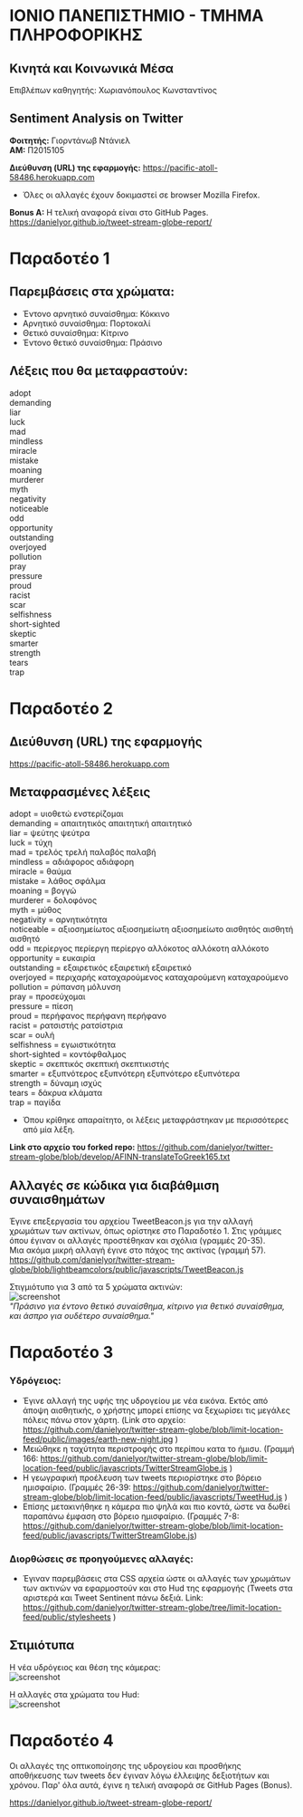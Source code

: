 # ΙΟΝΙΟ ΠΑΝΕΠΙΣΤΗΜΙΟ - ΤΜΗΜΑ ΠΛΗΡΟΦΟΡΙΚΗΣ  

## Κινητά και Κοινωνικά Μέσα  
Επιβλέπων καθηγητής: Χωριανόπουλος Κωνσταντίνος

## Sentiment Analysis on Twitter  
__Φοιτητής:__ Γιορντάνωβ Ντάνιελ  
__ΑΜ:__ Π2015105

**Διεύθυνση (URL) της εφαρμογής:** https://pacific-atoll-58486.herokuapp.com  
- Όλες οι αλλαγές έχουν δοκιμαστεί σε browser Mozilla Firefox.  

**Bonus A:** Η τελική αναφορά είναι στο GitHub Pages. https://danielyor.github.io/tweet-stream-globe-report/

# Παραδοτέο 1  
## Παρεμβάσεις στα χρώματα:

- Έντονο αρνητικό συναίσθημα: Κόκκινο  
- Αρνητικό συναίσθημα: Πορτοκαλί  
- Θετικό συναίσθημα: Κίτρινο  
- Έντονο θετικό συναίσθημα: Πράσινο

## Λέξεις που θα μεταφραστούν:  
adopt  
demanding  
liar  
luck  
mad  
mindless  
miracle  
mistake  
moaning  
murderer  
myth  
negativity  
noticeable  
odd  
opportunity  
outstanding  
overjoyed  
pollution  
pray  
pressure  
proud  
racist  
scar  
selfishness  
short-sighted  
skeptic  
smarter  
strength  
tears  
trap  

# Παραδοτέο 2
## Διεύθυνση (URL) της εφαρμογής  
https://pacific-atoll-58486.herokuapp.com  
## Μεταφρασμένες λέξεις  
adopt = υιοθετώ ενστερίζομαι  
demanding = απαιτητικός απαιτητική απαιτητικό  
liar = ψεύτης ψεύτρα  
luck = τύχη  
mad = τρελός τρελή παλαβός παλαβή  
mindless = αδιάφορος αδιάφορη  
miracle = θαύμα  
mistake = λάθος σφάλμα  
moaning = βογγώ  
murderer = δολοφόνος  
myth = μύθος  
negativity = αρνητικότητα  
noticeable = αξιοσημείωτος αξιοσημείωτη αξιοσημείωτο αισθητός αισθητή αισθητό  
odd = περίεργος περίεργη περίεργο αλλόκοτος αλλόκοτη αλλόκοτο  
opportunity = ευκαιρία  
outstanding = εξαιρετικός εξαιρετική εξαιρετικό  
overjoyed = περιχαρής καταχαρούμενος καταχαρούμενη καταχαρούμενο  
pollution = ρύπανση μόλυνση  
pray = προσεύχομαι  
pressure = πίεση  
proud = περήφανος περήφανη περήφανο  
racist = ρατσιστής ρατσίστρια  
scar = ουλή  
selfishness = εγωιστικότητα  
short-sighted = κοντόφθαλμος  
skeptic = σκεπτικός σκεπτική σκεπτικιστής  
smarter = εξυπνότερος εξυπνότερη εξυπνότερο εξυπνότερα  
strength = δύναμη ισχύς  
tears = δάκρυα κλάματα  
trap = παγίδα  

* Όπου κρίθηκε απαραίτητο, οι λέξεις μεταφράστηκαν με περισσότερες από μία λέξη.  
  
**Link στο αρχείο του forked repo:**   https://github.com/danielyor/twitter-stream-globe/blob/develop/AFINN-translateToGreek165.txt  
## Αλλαγές σε κώδικα για διαβάθμιση συναισθημάτων  
Έγινε επεξεργασία του αρχείου TweetBeacon.js για την αλλαγή χρωμάτων των ακτίνων, όπως ορίστηκε στο Παραδοτέο 1. Στις γράμμες όπου έγιναν οι αλλαγές προστέθηκαν και σχόλια (γραμμές 20-35).  
Μια ακόμα μικρή αλλαγή έγινε στο πάχος της ακτίνας (γραμμή 57).  
https://github.com/danielyor/twitter-stream-globe/blob/lightbeamcolors/public/javascripts/TweetBeacon.js  

Στιγμιότυπο για 3 από τα 5 χρώματα ακτινών:  
![screenshot](lightbeamdemo.png)  
*"Πράσινο για έντονο θετικό συναίσθημα, κίτρινο για θετικό συναίσθημα, και άσπρο για ουδέτερο συναίσθημα."*

# Παραδοτέο 3  

### Υδρόγειος:  
- Έγινε αλλαγή της υφής της υδρογείου με νέα εικόνα. Εκτός από άποψη αισθητικής, ο χρήστης μπορεί επίσης να ξεχωρίσει τις μεγάλες πόλεις πάνω στον χάρτη. (Link στο αρχείο: https://github.com/danielyor/twitter-stream-globe/blob/limit-location-feed/public/images/earth-new-night.jpg )  
- Μειώθηκε η ταχύτητα περιστροφής στο περίπου κατα το ήμισυ. (Γραμμή 166: https://github.com/danielyor/twitter-stream-globe/blob/limit-location-feed/public/javascripts/TwitterStreamGlobe.js )  
- Η γεωγραφική προέλευση των tweets περιορίστηκε στο βόρειο ημισφαίριο. (Γραμμές 26-39: https://github.com/danielyor/twitter-stream-globe/blob/limit-location-feed/public/javascripts/TweetHud.js )
- Επίσης μετακινήθηκε η κάμερα πιο ψηλά και πιο κοντά, ώστε να δωθεί παραπάνω έμφαση στο βόρειο ημισφαίριο. (Γραμμές 7-8: https://github.com/danielyor/twitter-stream-globe/blob/limit-location-feed/public/javascripts/TwitterStreamGlobe.js)

### Διορθώσεις σε προηγούμενες αλλαγές:
- Έγιναν παρεμβάσεις στα CSS αρχεία ώστε οι αλλαγές των χρωμάτων των ακτινών να εφαρμοστούν και στο Hud της εφαρμογής (Tweets στα αριστερά και Tweet Sentinent πάνω δεξιά. Link: https://github.com/danielyor/twitter-stream-globe/tree/limit-location-feed/public/stylesheets )

## Στιμιότυπα

Η νέα υδρόγειος και θέση της κάμερας:  
![screenshot](globe-pov.jpg)

Η αλλαγές στα χρώματα του Hud:  
![screenshot](hudcolors.jpg)

# Παραδοτέο 4

Οι αλλαγές της οπτικοποίησης της υδρογείου και προσθήκης αποθήκευσης των tweets δεν έγιναν λόγω έλλειψης δεξιοτήτων και χρόνου. Παρ' όλα αυτά, έγινε η τελική αναφορά σε GitHub Pages (Bonus).

https://danielyor.github.io/tweet-stream-globe-report/
